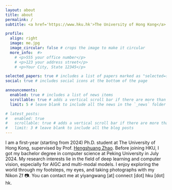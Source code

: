 ```yaml
---
layout: about
title: about
permalink: /
subtitle: <a href='https://www.hku.hk'>The University of Hong Kong</a>. <a href='https://scholar.google.com/citations?user=nKr8TJwAAAAJ&hl=en'>Google Scholar</a>.

profile:
  align: right
  image: me.jpg
  image_circular: false # crops the image to make it circular
  more_info:  #>
    # <p>555 your office number</p>
    # <p>123 your address street</p>
    # <p>Your City, State 12345</p>

selected_papers: true # includes a list of papers marked as "selected={true}"
social: true # includes social icons at the bottom of the page

announcements:
  enabled: true # includes a list of news items
  scrollable: true # adds a vertical scroll bar if there are more than 3 news items
  limit: 5 # leave blank to include all the news in the `_news` folder

# latest_posts:
#   enabled: true
#   scrollable: true # adds a vertical scroll bar if there are more than 3 new posts items
#   limit: 3 # leave blank to include all the blog posts
---
```


I am a first-year (starting from 2024) Ph.D. student at The University of Hong Kong, supervised by Prof. [Hengshuang Zhao](https://hszhao.github.io). 
Before joining HKU, I got my bachelor degree in computer science at Peking University in July 2024. 
My research interests lie in the field of deep learning and computer vision, especially for AIGC and multi-modal models. 
I enjoy exploring the world through my footsteps, my eyes, and taking photographs with my Nikon Zf 📷.
You can contact me at yiyangwang [at] connect [dot] hku [dot] hk.

<!-- Write your biography here. Tell the world about yourself. Link to your favorite [subreddit](http://reddit.com). You can put a picture in, too. The code is already in, just name your picture `prof_pic.jpg` and put it in the `img/` folder.

Put your address / P.O. box / other info right below your picture. You can also disable any of these elements by editing `profile` property of the YAML header of your `_pages/about.md`. Edit `_bibliography/papers.bib` and Jekyll will render your [publications page](/al-folio/publications/) automatically.

Link to your social media connections, too. This theme is set up to use [Font Awesome icons](https://fontawesome.com/) and [Academicons](https://jpswalsh.github.io/academicons/), like the ones below. Add your Facebook, Twitter, LinkedIn, Google Scholar, or just disable all of them. -->
